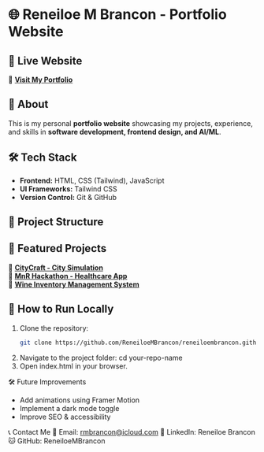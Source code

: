 # 🌐 Reneiloe M Brancon - Portfolio Website

## 🚀 Live Website
🔗 **[Visit My Portfolio](https://reneiloembrancon.github.io/)**  

## 📖 About  
This is my personal **portfolio website** showcasing my projects, experience, and skills in **software development, frontend design, and AI/ML**.  

## 🛠 Tech Stack  
- **Frontend:** HTML, CSS (Tailwind), JavaScript  
- **UI Frameworks:** Tailwind CSS  
- **Version Control:** Git & GitHub  

## 📁 Project Structure  
## 📸 Featured Projects  
🚀 **[CityCraft - City Simulation](https://github.com/ReneiloeMBrancon/COS214-Shift-Happens-CityCraft)**  
🎨 **[MnR Hackathon - Healthcare App](https://github.com/ReneiloeMBrancon/2023-MnR-hackathon-amma.exe)**  
🍷 **[Wine Inventory Management System](https://github.com/ReneiloeMBrancon/COS221-Wine-Registry)**  

## 📜 How to Run Locally  
1. Clone the repository:  
   ```bash
   git clone https://github.com/ReneiloeMBrancon/reneiloembrancon.github.io.git

2. Navigate to the project folder:
   cd your-repo-name
3. Open index.html in your browser.

🛠 Future Improvements
- Add animations using Framer Motion
- Implement a dark mode toggle
- Improve SEO & accessibility

📞 Contact Me
📧 Email: rmbrancon@icloud.com
💼 LinkedIn: Reneiloe Brancon
🐱 GitHub: ReneiloeMBrancon

